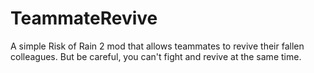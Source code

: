 # TeammateRevive
A simple Risk of Rain 2 mod that allows teammates to revive their fallen colleagues. But be careful, you can't fight and revive at the same time.
